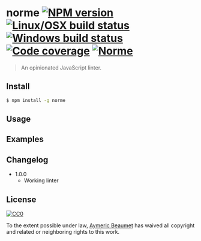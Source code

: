# norme [![NPM version](https://img.shields.io/npm/v/norme.svg?style=flat-square&label=npm)](https://www.npmjs.com/package/norme) [![Linux/OSX build status](https://img.shields.io/travis/aymericbeaumet/norme/master.svg?style=flat-square&label=linux/osx)](https://travis-ci.org/aymericbeaumet/norme) [![Windows build status](https://img.shields.io/appveyor/ci/aymericbeaumet/norme/master.svg?style=flat-square&label=windows)](https://ci.appveyor.com/project/aymericbeaumet/norme) [![Code coverage](https://img.shields.io/codeclimate/coverage/github/aymericbeaumet/norme.svg?style=flat-square&label=coverage)](https://codeclimate.com/github/aymericbeaumet/norme) [![Norme](https://img.shields.io/badge/norme-%E2%9C%93-brightgreen.svg?style=flat-square)](https://github.com/aymericbeaumet/norme)

> An opinionated JavaScript linter.

## Install

```bash
$ npm install -g norme
```

## Usage

## Examples

## Changelog

* 1.0.0
  * Working linter

## License

[![CC0](http://i.creativecommons.org/p/zero/1.0/88x31.png)](http://creativecommons.org/publicdomain/zero/1.0/)

To the extent possible under law, [Aymeric Beaumet](https://aymericbeaumet.com)
has waived all copyright and related or neighboring rights to this work.

